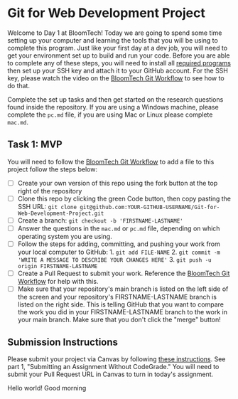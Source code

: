# Git for Web Development Project

Welcome to Day 1 at BloomTech! Today we are going to spend some time setting up your computer and learning the tools that you will be using to complete this program. Just like your first day at a dev job, you will need to get your environment set up to build and run your code. Before you are able to complete any of these steps, you will need to install all [required programs](https://www.notion.so/bloomtech/4da087ea26dd441bbc8030198811150d?v=5c67662450d14d64b0b2b6d32b841fee) then set up your SSH key and attach it to your GitHub account. For the SSH key, please watch the video on the [BloomTech Git Workflow](https://bloomtech.notion.site/bloomtech/BloomTech-Git-Flow-Step-by-step-269f68ae3bf64eb689a8328715a179f9) to see how to do that.

Complete the set up tasks and then get started on the research questions found inside the repository. If you are using a Windows machine, please complete the `pc.md` file, if you are using Mac or Linux please complete `mac.md`.

## Task 1: MVP
You will need to follow the [BloomTech Git Workflow](https://bloomtech.notion.site/bloomtech/BloomTech-Git-Flow-Step-by-step-269f68ae3bf64eb689a8328715a179f9) to add a file to this project follow the steps below:

- [ ] Create your own version of this repo using the fork button at the top right of the repository
- [ ] Clone this repo by clicking the green Code button, then copy pasting the SSH URL: `git clone git@github.com:YOUR-GITHUB-USERNAME/Git-for-Web-Development-Project.git`
- [ ] Create a branch: `git checkout -b 'FIRSTNAME-LASTNAME'`
- [ ] Answer the questions in the `mac.md` or `pc.md` file, depending on which operating system you are using.
- [ ] Follow the steps for adding, committing, and pushing your work from your local computer to GitHub: 1. `git add FILE-NAME` 2. `git commit -m 'WRITE A MESSAGE TO DESCRIBE YOUR CHANGES HERE'` 3. `git push -u origin FIRSTNAME-LASTNAME`
- [ ] Create a Pull Request to submit your work. Reference the [BloomTech Git Workflow](https://bloomtech.notion.site/bloomtech/BloomTech-Git-Flow-Step-by-step-269f68ae3bf64eb689a8328715a179f9) for help with this.
- [ ] Make sure that your repository's main branch is listed on the left side of the screen and your repository's FIRSTNAME-LASTNAME branch is listed on the right side. This is telling GitHub that you want to compare the work you did in your FIRSTNAME-LASTNAME branch to the work in your main branch. Make sure that you don't click the "merge" button!

## Submission Instructions 

Please submit your project via Canvas by following [these instructions](https://bloomtech.notion.site/BloomTech-Git-Flow-Step-by-step-269f68ae3bf64eb689a8328715a179f9). See part 1, "Submitting an Assignment Without CodeGrade." You will need to submit your Pull Request URL in Canvas to turn in today's assignment.



Hello world! Good morning